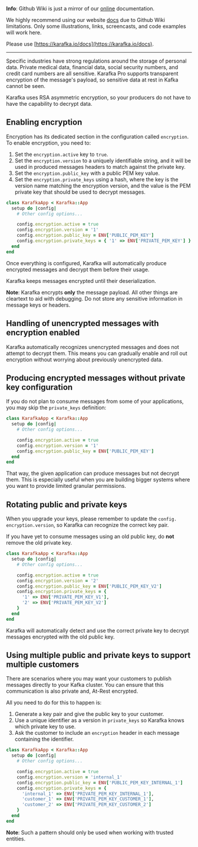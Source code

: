 **Info**: Github Wiki is just a mirror of our [online](https://karafka.io/docs) documentation.

We highly recommend using our website [docs](https://karafka.io/docs) due to Github Wiki limitations. Only some illustrations, links, screencasts, and code examples will work here.

Please use [https://karafka.io/docs](https://karafka.io/docs).

---


Specific industries have strong regulations around the storage of personal data. Private medical data, financial data, social security numbers, and credit card numbers are all sensitive. Karafka Pro supports transparent encryption of the message's payload, so sensitive data at rest in Kafka cannot be seen.

Karafka uses RSA asymmetric encryption, so your producers do not have to have the capability to decrypt data.

## Enabling encryption

Encryption has its dedicated section in the configuration called `encryption`. To enable encryption, you need to:

1. Set the `encryption.active` key to `true`.
2. Set the `encryption.version` to a uniquely identifiable string, and it will be used in produced messages headers to match against the private key.
3. Set the `encryption.public_key` with a public PEM key value.
4. Set the `encryption.private_keys` using a hash, where the key is the version name matching the encryption version, and the value is the PEM private key that should be used to decrypt messages.

```ruby
class KarafkaApp < Karafka::App
  setup do |config|
    # Other config options...

    config.encryption.active = true
    config.encryption.version = '1'
    config.encryption.public_key = ENV['PUBLIC_PEM_KEY']
    config.encryption.private_keys = { '1' => ENV['PRIVATE_PEM_KEY'] }
  end
end
```

Once everything is configured, Karafka will automatically produce encrypted messages and decrypt them before their usage.

Karafka keeps messages encrypted until their deserialization.

**Note**: Karafka encrypts **only** the message payload. All other things are cleartext to aid with debugging. Do not store any sensitive information in message keys or headers.

## Handling of unencrypted messages with encryption enabled

Karafka automatically recognizes unencrypted messages and does not attempt to decrypt them. This means you can gradually enable and roll out encryption without worrying about previously unencrypted data.

## Producing encrypted messages without private key configuration

If you do not plan to consume messages from some of your applications, you may skip the `private_keys` definition:

```ruby
class KarafkaApp < Karafka::App
  setup do |config|
    # Other config options...

    config.encryption.active = true
    config.encryption.version = '1'
    config.encryption.public_key = ENV['PUBLIC_PEM_KEY']
  end
end
```

That way, the given application can produce messages but not decrypt them. This is especially useful when you are building bigger systems where you want to provide limited granular permissions.

## Rotating public and private keys

When you upgrade your keys, please remember to update the `config. encryption.version`, so Karafka can recognize the correct key pair.

If you have yet to consume messages using an old public key, do **not** remove the old private key.

```ruby
class KarafkaApp < Karafka::App
  setup do |config|
    # Other config options...

    config.encryption.active = true
    config.encryption.version = '2'
    config.encryption.public_key = ENV['PUBLIC_PEM_KEY_V2']
    config.encryption.private_keys = {
      '1' => ENV['PRIVATE_PEM_KEY_V1'],
      '2' => ENV['PRIVATE_PEM_KEY_V2']
    }
  end
end
```

Karafka will automatically detect and use the correct private key to decrypt messages encrypted with the old public key.

## Using multiple public and private keys to support multiple customers

There are scenarios where you may want your customers to publish messages directly to your Kafka cluster. You can ensure that this communication is also private and, At-Rest encrypted.

All you need to do for this to happen is:

1. Generate a key pair and give the public key to your customer.
2. Use a unique identifier as a version in `private_keys` so Karafka knows which private key to use.
3. Ask the customer to include an `encryption` header in each message containing the identifier.

```ruby
class KarafkaApp < Karafka::App
  setup do |config|
    # Other config options...

    config.encryption.active = true
    config.encryption.version = 'internal_1'
    config.encryption.public_key = ENV['PUBLIC_PEM_KEY_INTERNAL_1']
    config.encryption.private_keys = {
      'internal_1' => ENV['PRIVATE_PEM_KEY_INTERNAL_1'],
      'customer_1' => ENV['PRIVATE_PEM_KEY_CUSTOMER_1'],
      'customer_2' => ENV['PRIVATE_PEM_KEY_CUSTOMER_2']
    }
  end
end
```

**Note**: Such a pattern should only be used when working with trusted entities.
